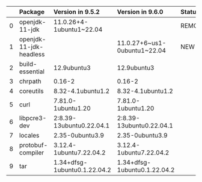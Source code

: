 <!-- markdown-link-check-disable -->

|    | Package                 | Version in 9.5.2             | Version in 9.6.0             | Status   |
|---:|:------------------------|:-----------------------------|:-----------------------------|:---------|
|  0 | openjdk-11-jdk          | 11.0.26+4-1ubuntu1~22.04     |                              | REMOVED  |
|  1 | openjdk-11-jdk-headless |                              | 11.0.27+6~us1-0ubuntu1~22.04 | NEW      |
|  2 | build-essential         | 12.9ubuntu3                  | 12.9ubuntu3                  |          |
|  3 | chrpath                 | 0.16-2                       | 0.16-2                       |          |
|  4 | coreutils               | 8.32-4.1ubuntu1.2            | 8.32-4.1ubuntu1.2            |          |
|  5 | curl                    | 7.81.0-1ubuntu1.20           | 7.81.0-1ubuntu1.20           |          |
|  6 | libpcre3-dev            | 2:8.39-13ubuntu0.22.04.1     | 2:8.39-13ubuntu0.22.04.1     |          |
|  7 | locales                 | 2.35-0ubuntu3.9              | 2.35-0ubuntu3.9              |          |
|  8 | protobuf-compiler       | 3.12.4-1ubuntu7.22.04.2      | 3.12.4-1ubuntu7.22.04.2      |          |
|  9 | tar                     | 1.34+dfsg-1ubuntu0.1.22.04.2 | 1.34+dfsg-1ubuntu0.1.22.04.2 |          |